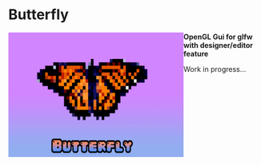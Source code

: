# Butterfly
<a href="url"><img src="Resources/Butterfly.png" align="left" height="250" width="350" ></a>
<p><b>OpenGL Gui for glfw with designer/editor feature</b></p>
<p>Work in progress...<p>

